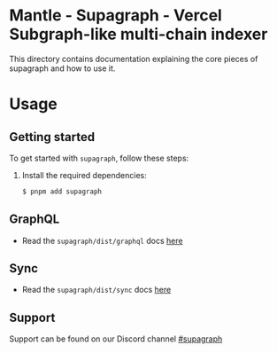 # Mantle - Supagraph - Vercel Subgraph-like multi-chain indexer

This directory contains documentation explaining the core pieces of supagraph and how to use it.

# Usage

## Getting started

To get started with `supagraph`, follow these steps:

1. Install the required dependencies:

   ```bash
   $ pnpm add supagraph
   ```

## GraphQL

- Read the `supagraph/dist/graphql` docs [here](./graphql/README.md)

## Sync

- Read the `supagraph/dist/sync` docs [here](./sync/README.md)

## Support

Support can be found on our Discord channel [#supagraph](https://discord.gg/ryxy6eA6Dv)
